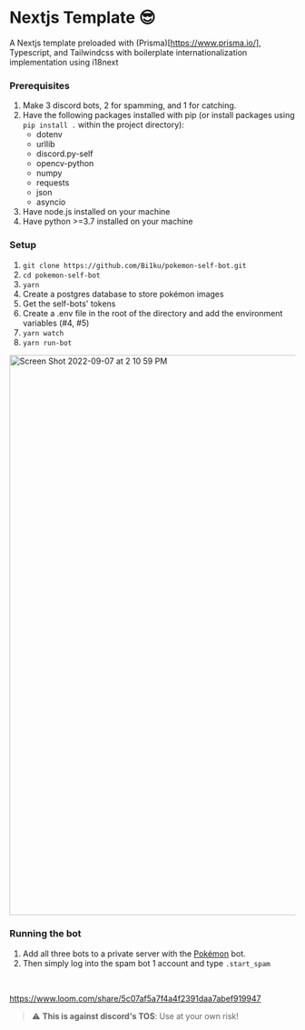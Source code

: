 # Nextjs Template 😎

A Nextjs template preloaded with (Prisma)[https://www.prisma.io/], Typescript, and Tailwindcss with boilerplate internationalization implementation using i18next
<br>

### Prerequisites

1. Make 3 discord bots, 2 for spamming, and 1 for catching.
2. Have the following packages installed with pip (or install packages using `pip install .` within the project directory):
   - dotenv
   - urllib
   - discord.py-self
   - opencv-python
   - numpy
   - requests
   - json
   - asyncio
3. Have node.js installed on your machine
4. Have python >=3.7 installed on your machine

### Setup

1. `git clone https://github.com/Bi1ku/pokemon-self-bot.git`
2. `cd pokemon-self-bot`
3. `yarn`
4. Create a postgres database to store pokémon images
5. Get the self-bots' tokens
6. Create a .env file in the root of the directory and add the environment variables (#4, #5)
7. `yarn watch`
8. `yarn run-bot`

<img width="986" alt="Screen Shot 2022-09-07 at 2 10 59 PM" src="https://user-images.githubusercontent.com/85064868/188948896-0937b792-fda5-4480-89e3-1d3a7cf9091c.png">

### Running the bot

1. Add all three bots to a private server with the [Pokémon](https://top.gg/bot/669228505128501258) bot.
2. Then simply log into the spam bot 1 account and type `.start_spam`
<br>

https://www.loom.com/share/5c07af5a7f4a4f2391daa7abef919947

> :warning: **This is against discord's TOS**: Use at your own risk!
